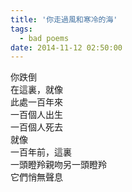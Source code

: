 ```yaml
---
title: '你走過風和寒冷的海'
tags:
  - bad poems
date: 2014-11-12 02:50:00
---
```


你跌倒<br />
在這裏，就像<br />
此處一百年來<br />
一百個人出生<br />
一百個人死去<br />
就像<br />
一百年前，這裏<br />
一頭瞪羚親吻另一頭瞪羚<br />
它們悄無聲息
